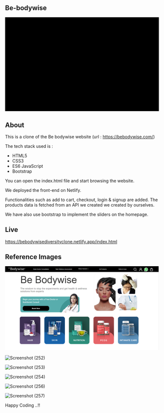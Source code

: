 ## Be-bodywise
![This is an image](bebodywise.gif)

## About

This is a clone of the Be bodywise website (url : https://bebodywise.com/)

The tech stack used is :
* HTML5
* CSS3
* ES6 JavaScript
* Bootstrap

You can open the index.html file and start browsing the website.

We deployed the front-end on Netlify.

Functionalities such as add to cart, checkout, login & signup are added. The products data is fetched from an API we created we created by ourselves.

We have also use bootstrap to implement the sliders on the homepage.


## Live 

https://bebodywisediversityclone.netlify.app/index.html


## Reference Images

![Alt text](images/homepagescreenshot.png?raw=true "Optional Title")


![Screenshot (252)](https://user-images.githubusercontent.com/97461783/165549907-5bd3ebeb-128a-49da-8358-3ffdbb134f7e.png)


![Screenshot (253)](https://user-images.githubusercontent.com/97461783/165549962-18c3cb72-11f4-4c1d-b471-f42739536e68.png)


![Screenshot (254)](https://user-images.githubusercontent.com/97461783/165551143-2e568d2f-ca3b-41d1-9269-f8a117fcd39b.png)


![Screenshot (256)](https://user-images.githubusercontent.com/97461783/165550231-45d189b7-5615-411a-96ed-dd1e9d06be85.png)


![Screenshot (257)](https://user-images.githubusercontent.com/97461783/165550301-0c13e4fa-b701-4688-88b3-33a9100f27bc.png)




Happy Coding ..!!
